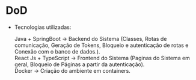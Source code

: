 
# DoD


- Tecnologias utilizadas:

    Java + SpringBoot -> Backend do Sistema (Classes, Rotas de comunicação, Geração de Tokens, Bloqueio e autenticação de rotas e Conexão com o banco de dados.). <br>
    React Js + TypeScript -> Frontend do Sistema (Paginas do Sistema em geral, Bloqueio de Páginas a partir da autenticação). <br>
    Docker -> Criação do ambiente em containers.

